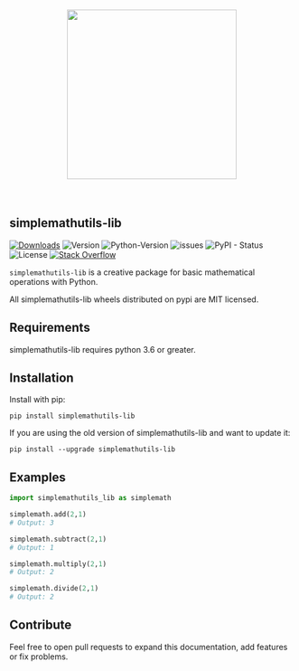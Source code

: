<h1 align="center">
<img src="/images/library-logo.jpg" width="300">
</h1><br>

## simplemathutils-lib

[![Downloads](https://static.pepy.tech/badge/simplemathutils_lib)](https://static.pepy.tech/badge/simplemathutils_lib) ![Version](https://img.shields.io/badge/version-0.0.9-blue) ![Python-Version](https://img.shields.io/badge/python-3.6-blue) ![issues](https://img.shields.io/github/issues/Mattithyahudata/simplemathutils-lib) ![PyPI - Status](https://img.shields.io/pypi/status/simplemathutils-lib) ![License](https://img.shields.io/github/license/Mattithyahudata/simplemathutils-lib) [![Stack Overflow](https://img.shields.io/badge/stackoverflow-Ask%20questions-blue.svg)](
https://stackoverflow.com/questions/tagged/simplemathutils_lib)

`simplemathutils-lib` is a creative package for basic mathematical operations with Python.

All simplemathutils-lib wheels distributed on pypi are MIT licensed.

## Requirements

simplemathutils-lib requires python 3.6 or greater.

## Installation

Install with pip:

```
pip install simplemathutils-lib
```

If you are using the old version of simplemathutils-lib and want to update it:

```
pip install --upgrade simplemathutils-lib
```

## Examples

```python
import simplemathutils_lib as simplemath

simplemath.add(2,1) 
# Output: 3

simplemath.subtract(2,1)
# Output: 1

simplemath.multiply(2,1)
# Output: 2

simplemath.divide(2,1)
# Output: 2
```

## Contribute

Feel free to open pull requests to expand this documentation, add features or fix problems.

